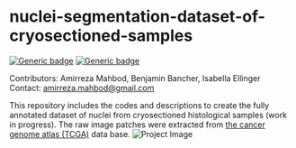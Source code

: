 # nuclei-segmentation-dataset-of-cryosectioned-samples
[![Generic badge](https://img.shields.io/badge/Code-MATLAB-<COLOR>.svg)](https://shields.io/)
[![Generic badge](https://img.shields.io/badge/Code-Python-<COLOR>.svg)](https://shields.io/)


Contributors: Amirreza Mahbod, Benjamin Bancher, Isabella Ellinger\
Contact: amirreza.mahbod@gmail.com 

This repository includes the codes and descriptions to create the fully annotated dataset of nuclei from cryosectioned histological samples (work in progress). The raw image patches were extracted from <a href="https://portal.gdc.cancer.gov/">the cancer genome atlas (TCGA)</a> data base.
![Project Image](https://github.com/masih4/nuclei-segmentation-dataset-of-cryosectioned-samples/blob/master/.gitfiles/example.png)
